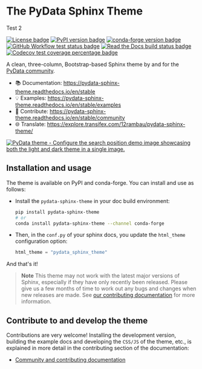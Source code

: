 # The PyData Sphinx Theme

Test 2

[![License badge](https://img.shields.io/badge/License-BSD_3--Clause-yellow?logo=opensourceinitiative&logoColor=white)](https://github.com/pydata/pydata-sphinx-theme/blob/main/LICENSE)
[![PyPI version badge](https://img.shields.io/pypi/v/pydata-sphinx-theme?logo=python&logoColor=white&color=orange)](https://pypi.org/project/pydata-sphinx-theme/)
[![conda-forge version badge](https://img.shields.io/conda/vn/conda-forge/pydata-sphinx-theme.svg?logo=anaconda&logoColor=white&color=orange)](https://anaconda.org/conda-forge/pydata-sphinx-theme)
[![GitHub Workflow test status badge](https://img.shields.io/github/actions/workflow/status/pydata/pydata-sphinx-theme/tests.yml?logo=github&logoColor=white)](https://github.com/pydata/pydata-sphinx-theme/actions/workflows/tests.yml)
[![Read the Docs build status badge](https://img.shields.io/readthedocs/pydata-sphinx-theme/latest?logo=readthedocs&logoColor=white)](https://readthedocs.org/projects/pydata-sphinx-theme/builds/)
[![Codecov test coverage percentage badge](https://img.shields.io/codecov/c/github/pydata/pydata-sphinx-theme?logo=codecov&logoColor=white)](https://codecov.io/gh/pydata/pydata-sphinx-theme)

A clean, three-column, Bootstrap-based Sphinx theme by and for the [PyData community](https://pydata.org).

- :books: Documentation: https://pydata-sphinx-theme.readthedocs.io/en/stable
- :bulb: Examples: https://pydata-sphinx-theme.readthedocs.io/en/stable/examples
- :raised_hands: Contribute: https://pydata-sphinx-theme.readthedocs.io/en/stable/community
- :globe_with_meridians: Translate: https://explore.transifex.com/12rambau/pydata-sphinx-theme/

[![PyData theme - Configure the search position demo image showcasing both the light and dark theme in a single image.](./docs/_static/theme-demo-screenshot.png)](https://pydata-sphinx-theme.readthedocs.io/en/stable)

## Installation and usage

The theme is available on PyPI and conda-forge. You can install
and use as follows:

- Install the `pydata-sphinx-theme` in your doc build environment:

  ```bash
  pip install pydata-sphinx-theme
  # or
  conda install pydata-sphinx-theme --channel conda-forge
  ```

- Then, in the `conf.py` of your sphinx docs, you update the `html_theme`
  configuration option:

  ```python
  html_theme = "pydata_sphinx_theme"
  ```

And that's it!

> **Note**
> This theme may not work with the latest major versions of Sphinx, especially
> if they have only recently been released. Please give us a few months of
> time to work out any bugs and changes when new releases are made.
> See [our contributing documentation](https://pydata-sphinx-theme.readthedocs.io/en/stable/community/practices/versions.html#supported-sphinx-versions) for more information.

## Contribute to and develop the theme

Contributions are very welcome! Installing the development version, building
the example docs and developing the `CSS/JS` of the theme, etc., is explained in
more detail in the contributing section of the documentation:

- [Community and contributing documentation](https://pydata-sphinx-theme.readthedocs.io/en/latest/community/index.html)
